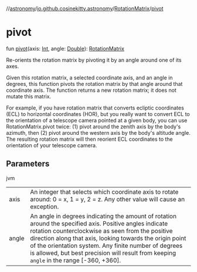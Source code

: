 //[astronomy](../../../index.md)/[io.github.cosinekitty.astronomy](../index.md)/[RotationMatrix](index.md)/[pivot](pivot.md)

# pivot

fun [pivot](pivot.md)(axis: [Int](https://kotlinlang.org/api/latest/jvm/stdlib/kotlin/-int/index.html), angle: [Double](https://kotlinlang.org/api/latest/jvm/stdlib/kotlin/-double/index.html)): [RotationMatrix](index.md)

Re-orients the rotation matrix by pivoting it by an angle around one of its axes.

Given this rotation matrix, a selected coordinate axis, and an angle in degrees, this function pivots the rotation matrix by that angle around that coordinate axis. The function returns a new rotation matrix; it does not mutate this matrix.

For example, if you have rotation matrix that converts ecliptic coordinates (ECL) to horizontal coordinates (HOR), but you really want to convert ECL to the orientation of a telescope camera pointed at a given body, you can use RotationMatrix.pivot twice: (1) pivot around the zenith axis by the body's azimuth, then (2) pivot around the western axis by the body's altitude angle. The resulting rotation matrix will then reorient ECL coordinates to the orientation of your telescope camera.

## Parameters

jvm

| | |
|---|---|
| axis | An integer that selects which coordinate axis to rotate around:     0 = x, 1 = y, 2 = z. Any other value will cause an exception. |
| angle | An angle in degrees indicating the amount of rotation around the specified axis.     Positive angles indicate rotation counterclockwise as seen from the positive     direction along that axis, looking towards the origin point of the orientation system.     Any finite number of degrees is allowed, but best precision will result from keeping     `angle` in the range [-360, +360]. |
